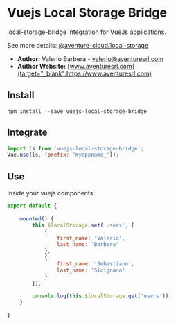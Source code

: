 # Vuejs Local Storage Bridge
local-storage-bridge integration for VueJs applications.

See more details: [@aventure-cloud/local-storage](https://www.npmjs.com/package/@aventure-cloud/local-storage)


- **Author:** Valerio Barbera - [valerio@aventuresrl.com](mailto:valerio@aventuresrl.com)
- **Author Website:** [www.aventuresrl.com](target="_blank":https://www.aventuresrl.com)


## Install
`npm install --save vuejs-local-storage-bridge`


## Integrate
```javascript
import ls from 'vuejs-local-storage-bridge';
Vue.use(ls, {prefix: 'myappname_'});
```


## Use
Inside your vuejs components:
```javascript
export default {
    
    mounted() {
        this.$localStorage.set('users', [
            {
                first_name: 'Valerio',
                last_name: 'Barbera'
            },
            {
                first_name: 'Sebastiano',
                last_name: 'Sicignano'
            }
        ]);
        
        console.log(this.$localStorage.get('users'));
    }
    
}
```
